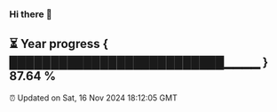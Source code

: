 ### Hi there 👋
⏳ Year progress { ██████████████████████████▁▁▁▁ } 87.64 %
---
⏰ Updated on Sat, 16 Nov 2024 18:12:05 GMT

